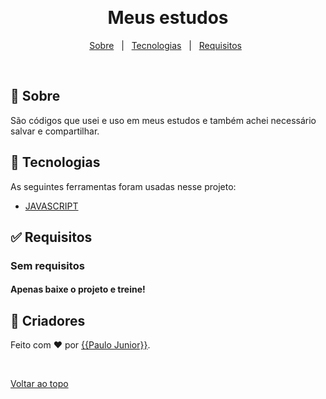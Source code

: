<div align="center" id="top"> 

  &#xa0;

</div>

<h1 align="center">Meus estudos</h1>


<p align="center">
  <a href="#dart-about">Sobre</a> &#xa0; | &#xa0; 
  <a href="#rocket-technologies">Tecnologias</a> &#xa0; | &#xa0;
  <a href="#white_check_mark-requirements">Requisitos</a> &#xa0;
</p>


<br>

## :dart: Sobre ##

São códigos que usei e uso em meus estudos e também achei necessário salvar e compartilhar.

## :rocket: Tecnologias ##

As seguintes ferramentas foram usadas nesse projeto:

- [JAVASCRIPT](https://www.w3schools.com/jsref/default.asp)


## :white_check_mark: Requisitos ##

### Sem requisitos
#### Apenas baixe o projeto e treine!

## :checkered_flag: Criadores ##

Feito com :heart: por <a href="https://github.com/{{PauloJunior10}}" target="_blank">{{Paulo Junior}}</a>.

&#xa0;

<a href="#top">Voltar ao topo</a>
